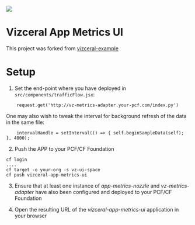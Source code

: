 ![](https://raw.githubusercontent.com/Netflix/vizceral/master/logo.png)

# Vizceral App Metrics UI

This project was forked from [vizceral-example](https://github.com/Netflix/vizceral-example)

# Setup
1. Set the end-point where you have deployed in `src/components/trafficFlow.jsx`:

```
    request.get('http://vz-metrics-adapter.your-pcf.com/index.py')
```

One may also wish to tweak the interval for background refresh of the data in the same file:

```
    intervalHandle = setInterval(() => { self.beginSampleData(self); }, 4000);
```

2. Push the APP to your PCF/CF Foundation

```
cf login
....
cf target -o your-org -s vz-ui-space
cf push vizceral-app-metrics-ui
```

3. Ensure that at least one instance of *app-metrics-nozzle* and *vz-metrics-adapter* have also been configured and deployed to your PCF/CF Foundation

3. Open the resulting URL of the *vizceral-app-metrics-ui* application in your browser
